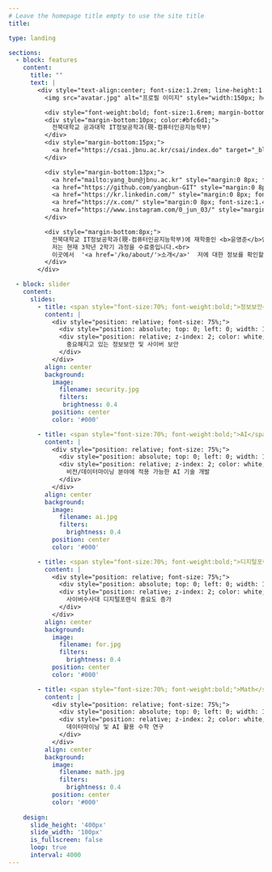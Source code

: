```yaml
---
# Leave the homepage title empty to use the site title
title:

type: landing

sections:
  - block: features
    content:
      title: ""
      text: |
        <div style="text-align:center; font-size:1.2rem; line-height:1.35;">
          <img src="avatar.jpg" alt="프로필 이미지" style="width:150px; height:150px; border-radius:50%; object-fit:cover; filter:brightness(0.85); margin-bottom:16px; display:block; margin-left:auto; margin-right:auto; box-shadow:0 0 15px rgba(0,0,0,0.2);" />

          <div style="font-weight:bold; font-size:1.6rem; margin-bottom:13px;">윤영준</div>
          <div style="margin-bottom:10px; color:#bfc6d1;">
            전북대학교 공과대학 IT정보공학과(現-컴퓨터인공지능학부)
          </div>
          <div style="margin-bottom:15px;">
            <a href="https://csai.jbnu.ac.kr/csai/index.do" target="_blank" style="color:#5cd1e5; font-weight:bold;">전북대학교 컴퓨터인공지능학부</a>
          </div>

          <div style="margin-bottom:13px;">
            <a href="mailto:yang_bun@jbnu.ac.kr" style="margin:0 8px; font-size:1.4em;"><i class="fas fa-envelope"></i></a>
            <a href="https://github.com/yangbun-GIT" style="margin:0 8px; font-size:1.4em;"><i class="fab fa-github"></i></a>
            <a href="https://kr.linkedin.com/" style="margin:0 8px; font-size:1.4em;"><i class="fab fa-linkedin"></i></a>
            <a href="https://x.com/" style="margin:0 8px; font-size:1.4em;"><i class="fab fa-x-twitter"></i></a>
            <a href="https://www.instagram.com/0_jun_03/" style="margin:0 8px; font-size:1.4em;"><i class="fab fa-instagram"></i></a>
          </div>

          <div style="margin-bottom:8px;">
            전북대학교 IT정보공학과(現-컴퓨터인공지능학부)에 재학중인 <b>윤영준</b>입니다.<br>
            저는 현재 3학년 2학기 과정을 수료중입니다.<br>
            이곳에서  '<a href='/ko/about/'>소개</a>'  저에 대한 정보를 확인할 수 있습니다.
          </div>
        </div>

  - block: slider
    content:
      slides:
        - title: <span style="font-size:70%; font-weight:bold;">정보보안</span>
          content: |
            <div style="position: relative; font-size: 75%;">
              <div style="position: absolute; top: 0; left: 0; width: 100%; height: 100%; background-color: rgba(0, 0, 0, 0.7); z-index: 1;"></div>
              <div style="position: relative; z-index: 2; color: white;">
                중요해지고 있는 정보보안 및 사이버 보안
              </div>
            </div>
          align: center
          background:
            image:
              filename: security.jpg
              filters:
               brightness: 0.4
            position: center
            color: '#000'

        - title: <span style="font-size:70%; font-weight:bold;">AI</span>
          content: |
            <div style="position: relative; font-size: 75%;">
              <div style="position: absolute; top: 0; left: 0; width: 100%; height: 100%; background-color: rgba(0, 0, 0, 0.7); z-index: 1;"></div>
              <div style="position: relative; z-index: 2; color: white;">
                비전/데이터마이닝 분야에 적용 가능한 AI 기술 개발
              </div>
            </div>
          align: center
          background:
            image:
              filename: ai.jpg
              filters:
                brightness: 0.4
            position: center
            color: '#000'

        - title: <span style="font-size:70%; font-weight:bold;">디지털포렌식</span>
          content: |
            <div style="position: relative; font-size: 75%;">
              <div style="position: absolute; top: 0; left: 0; width: 100%; height: 100%; background-color: rgba(0, 0, 0, 0.7); z-index: 1;"></div>
              <div style="position: relative; z-index: 2; color: white;">
                사이버수사대 디지털포렌식 중요도 증가
              </div>
            </div>
          align: center
          background:
            image:
              filename: for.jpg
              filters:
                brightness: 0.4
            position: center
            color: '#000'

        - title: <span style="font-size:70%; font-weight:bold;">Math</span>
          content: |
            <div style="position: relative; font-size: 75%;">
              <div style="position: absolute; top: 0; left: 0; width: 100%; height: 100%; background-color: rgba(0, 0, 0, 0.7); z-index: 1;"></div>
              <div style="position: relative; z-index: 2; color: white;">
                데이터마이닝 및 AI 활용 수학 연구
              </div>
            </div>
          align: center
          background:
            image:
              filename: math.jpg
              filters:
                brightness: 0.4
            position: center
            color: '#000'
            
    design:
      slide_height: '400px'
      slide_width: '100px'
      is_fullscreen: false
      loop: true
      interval: 4000
---
```

